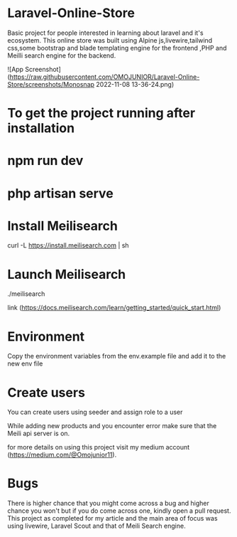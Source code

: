 # Laravel-Online-Store
Basic project for people interested in learning about laravel and it's ecosystem. This online store was built using Alpine js,livewire,tailwind css,some bootstrap and  blade templating engine for the frontend ,PHP and Meilli search engine for the backend.

![App Screenshot](https://raw.githubusercontent.com/OMOJUNIOR/Laravel-Online-Store/screenshots/Monosnap 2022-11-08 13-36-24.png)







# To get the project running after installation

# npm run dev

# php artisan serve

 # Install Meilisearch
curl -L https://install.meilisearch.com | sh

# Launch Meilisearch
./meilisearch

link (https://docs.meilisearch.com/learn/getting_started/quick_start.html)

# Environment
Copy the environment variables from the env.example file and add it to the new env file

# Create users 

You can create users using seeder and assign role to a user

While adding new products and you encounter error make sure that the Meili api server is on.

for more details on using this project visit my medium account (https://medium.com/@Omojunior11).

# Bugs 

There is higher chance that you might come across a bug and higher chance you won't
but if you do come across one, kindly open a pull request.
This project as completed for my article and the main area of focus was using livewire, Laravel Scout and that of Meili Search engine.
